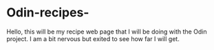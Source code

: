 # Odin-recipes-
Hello, this will be my recipe web page that I will be doing with the Odin project. I am a bit nervous but exited to see how far I will get.